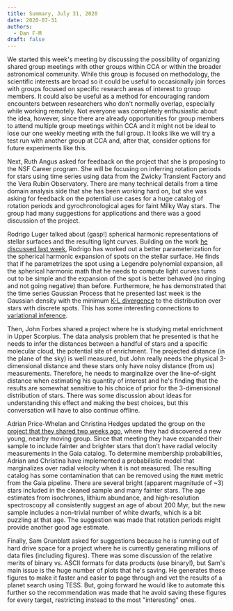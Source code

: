 ```yaml
---
title: Summary, July 31, 2020
date: 2020-07-31
authors:
  - Dan F-M
draft: false
---
```


We started this week's meeting by discussing the possibility of organizing shared group meetings with other groups within CCA or within the broader astronomical community.
While this group is focused on methodology, the scientific interests are broad so it could be useful to occasionally join forces with groups focused on specific research areas of interest to group members.
It could also be useful as a method for encouraging random encounters between researchers who don't normally overlap, especially while working remotely.
Not everyone was completely enthusiastic about the idea, however, since there are already opportunities for group members to attend multiple group meetings within CCA and it might not be ideal to lose our one weekly meeting with the full group.
It looks like we will try a test run with another group at CCA and, after that, consider options for future experiments like this.

Next, Ruth Angus asked for feedback on the project that she is proposing to the NSF Career program.
She will be focusing on inferring rotation periods for stars using time series using data from the Zwicky Transient Factory and the Vera Rubin Observatory.
There are many technical details from a time domain analysis side that she has been working hard on, but she was asking for feedback on the potential use cases for a huge catalog of rotation periods and gyrochronological ages for faint Milky Way stars.
The group had many suggestions for applications and there was a good discussion of the project.

Rodrigo Luger talked about (gasp!) spherical harmonic representations of stellar surfaces and the resulting light curves.
Building on the work [he discussed last week](/posts/2020-07-24-summary-07-24/), Rodrigo has worked out a better parameterization for the spherical harmonic expansion of spots on the stellar surface.
He finds that if he parametrizes the spot using a Legendre polynomial expansion, all the spherical harmonic math that he needs to compute light curves turns out to be simple and the expansion of the spot is better behaved (no ringing and not going negative) than before.
Furthermore, he has demonstrated that the time series Gaussian Process that he presented last week is the Gaussian density with the minimum [K-L divergence](https://en.wikipedia.org/wiki/Kullback%E2%80%93Leibler_divergence) to the distribution over stars with discrete spots.
This has some interesting connections to [variational inference](https://en.wikipedia.org/wiki/Variational_Bayesian_methods).

Then, John Forbes shared a project where he is studying metal enrichment in Upper Scorpius.
The data analysis problem that he presented is that he needs to infer the distances between a handful of stars and a specific molecular cloud, the potential site of enrichment.
The projected distance (in the plane of the sky) is well measured, but John really needs the physical 3-dimensional distance and these stars only have noisy distance (from us) measurements.
Therefore, he needs to marginalize over the line-of-sight distance when estimating his quantity of interest and he's finding that the results are somewhat sensitive to his choice of prior for the 3-dimensional distribution of stars.
There was some discussion about ideas for understanding this effect and making the best choices, but this conversation will have to also continue offline.

Adrian Price-Whelan and Christina Hedges updated the group on the [project that they shared two weeks ago](/posts/2020-07-17-summary-07-17/), where they had discovered a new young, nearby moving group.
Since that meeting they have expanded their sample to include fainter and brighter stars that don't have radial velocity measurements in the Gaia catalog.
To determine membership probabilities, Adrian and Christina have implemented a probabilistic model that marginalizes over radial velocity when it is not measured.
The resulting catalog has some contamination that can be removed using the `RUWE` metric from the Gaia pipeline.
There are several bright (apparent magnitude of ~3) stars included in the cleaned sample and many fainter stars.
The age estimates from isochrones, lithium abundance, and high-resolution spectroscopy all consistently suggest an age of about 200 Myr, but the new sample includes a non-trivial number of white dwarfs, which is a bit puzzling at that age.
The suggestion was made that rotation periods might provide another good age estimate.

Finally, Sam Grunblatt asked for suggestions because he is running out of hard drive space for a project where he is currently generating millions of data files (including figures).
There was some discussion of the relative merits of binary vs. ASCII formats for data products (use binary!), but Sam's main issue is the huge number of plots that he's saving.
He generates these figures to make it faster and easier to page through and vet the results of a planet search using TESS.
But, going forward he would like to automate this further so the recommendation was made that he avoid saving these figures for every target, restricting instead to the most "interesting" ones.

